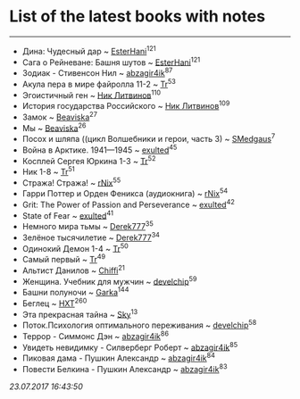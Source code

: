 # List of the latest books with notes
---

* Дина: Чудесный дар ~ [EsterHani](users/305/30558181-vkontakte)<sup>121</sup>
* Сага о Рейневане: Башня шутов ~ [EsterHani](users/305/30558181-vkontakte)<sup>121</sup>
* Зодиак - Стивенсон Нил ~ [abzagir4ik](users/362/3621623-vkontakte)<sup>87</sup>
* Акула пера в мире файролла 11-2 ~ [Tr](users/122/12282474-vkontakte)<sup>53</sup>
* Эгоистичный ген ~ [Ник Литвинов](users/241/241974816-vkontakte)<sup>110</sup>
* История государства Российского ~ [Ник Литвинов](users/241/241974816-vkontakte)<sup>109</sup>
* Замок ~ [Beaviska](users/102/10202544960024508-facebook)<sup>27</sup>
* Мы ~ [Beaviska](users/102/10202544960024508-facebook)<sup>26</sup>
* Посох и шляпа ((цикл Волшебники и герои, часть 3) ~ [SMedgaus](users/162/162444669-vkontakte)<sup>7</sup>
* Война в Арктике. 1941—1945 ~ [exulted](users/100/100599204551896265722-google)<sup>45</sup>
* Косплей Сергея Юркина 1-3 ~ [Tr](users/122/12282474-vkontakte)<sup>52</sup>
* Ник 1-8 ~ [Tr](users/122/12282474-vkontakte)<sup>51</sup>
* Стража! Стража! ~ [rNix](users/115/115622071-twitter)<sup>55</sup>
* Гарри Поттер и Орден Феникса (аудиокнига) ~ [rNix](users/115/115622071-twitter)<sup>54</sup>
* Grit: The Power of Passion and Perseverance ~ [exulted](users/100/100599204551896265722-google)<sup>42</sup>
* State of Fear ~ [exulted](users/100/100599204551896265722-google)<sup>41</sup>
* Немного мира тьмы ~ [Derek777](users/153/15386028-yandex)<sup>35</sup>
* Зелёное тысячилетие ~ [Derek777](users/153/15386028-yandex)<sup>34</sup>
* Одинокий Демон 1-4 ~ [Tr](users/122/12282474-vkontakte)<sup>50</sup>
* Самый первый ~ [Tr](users/122/12282474-vkontakte)<sup>49</sup>
* Альтист Данилов ~ [Chiffi](users/105/105831994080785626680-google)<sup>21</sup>
* Женщина. Учебник для мужчин ~ [develchip](users/852/85203415-vkontakte)<sup>59</sup>
* Башни полуночи ~ [Garka](users/115/115753719718250012620-google)<sup>144</sup>
* Беглец ~ [HXT](users/100/100002563462782-facebook)<sup>260</sup>
* Эта прекрасная тайна ~ [Sky](users/118/118049897850017649660-google)<sup>13</sup>
* Поток.Психология оптимального переживания ~ [develchip](users/852/85203415-vkontakte)<sup>58</sup>
* Террор - Симмонс Дэн ~ [abzagir4ik](users/362/3621623-vkontakte)<sup>86</sup>
* Увидеть невидимку - Силверберг Роберт ~ [abzagir4ik](users/362/3621623-vkontakte)<sup>85</sup>
* Пиковая дама - Пушкин Александр ~ [abzagir4ik](users/362/3621623-vkontakte)<sup>84</sup>
* Повести Белкина - Пушкин Александр ~ [abzagir4ik](users/362/3621623-vkontakte)<sup>83</sup>


_23.07.2017 16:43:50_
